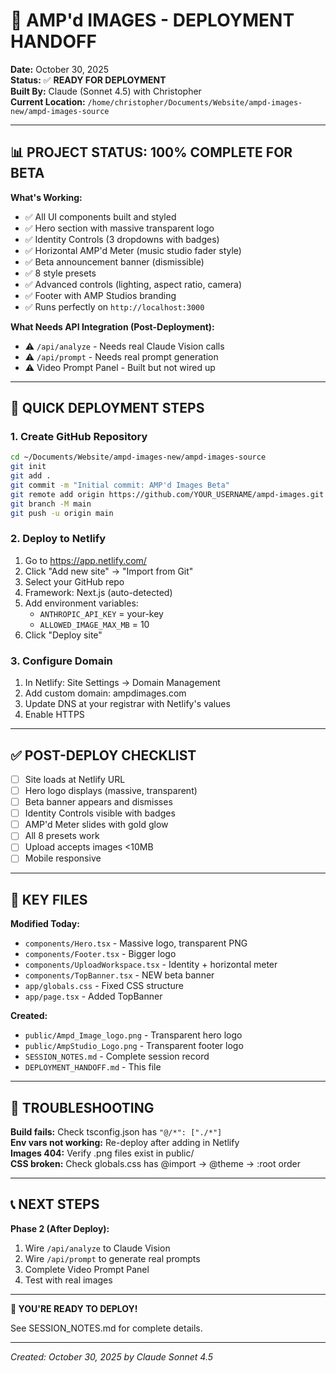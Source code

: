 # 🚀 AMP'd IMAGES - DEPLOYMENT HANDOFF

**Date:** October 30, 2025  
**Status:** ✅ **READY FOR DEPLOYMENT**  
**Built By:** Claude (Sonnet 4.5) with Christopher  
**Current Location:** `/home/christopher/Documents/Website/ampd-images-new/ampd-images-source`

---

## 📊 PROJECT STATUS: 100% COMPLETE FOR BETA

**What's Working:**
- ✅ All UI components built and styled
- ✅ Hero section with massive transparent logo
- ✅ Identity Controls (3 dropdowns with badges)
- ✅ Horizontal AMP'd Meter (music studio fader style)
- ✅ Beta announcement banner (dismissible)
- ✅ 8 style presets
- ✅ Advanced controls (lighting, aspect ratio, camera)
- ✅ Footer with AMP Studios branding
- ✅ Runs perfectly on `http://localhost:3000`

**What Needs API Integration (Post-Deployment):**
- ⚠️ `/api/analyze` - Needs real Claude Vision calls
- ⚠️ `/api/prompt` - Needs real prompt generation
- ⚠️ Video Prompt Panel - Built but not wired up

---

## 🚀 QUICK DEPLOYMENT STEPS

### 1. Create GitHub Repository
```bash
cd ~/Documents/Website/ampd-images-new/ampd-images-source
git init
git add .
git commit -m "Initial commit: AMP'd Images Beta"
git remote add origin https://github.com/YOUR_USERNAME/ampd-images.git
git branch -M main
git push -u origin main
```

### 2. Deploy to Netlify
1. Go to https://app.netlify.com/
2. Click "Add new site" → "Import from Git"
3. Select your GitHub repo
4. Framework: Next.js (auto-detected)
5. Add environment variables:
   - `ANTHROPIC_API_KEY` = your-key
   - `ALLOWED_IMAGE_MAX_MB` = 10
6. Click "Deploy site"

### 3. Configure Domain
1. In Netlify: Site Settings → Domain Management
2. Add custom domain: ampdimages.com
3. Update DNS at your registrar with Netlify's values
4. Enable HTTPS

---

## ✅ POST-DEPLOY CHECKLIST

- [ ] Site loads at Netlify URL
- [ ] Hero logo displays (massive, transparent)
- [ ] Beta banner appears and dismisses
- [ ] Identity Controls visible with badges
- [ ] AMP'd Meter slides with gold glow
- [ ] All 8 presets work
- [ ] Upload accepts images <10MB
- [ ] Mobile responsive

---

## 📁 KEY FILES

**Modified Today:**
- `components/Hero.tsx` - Massive logo, transparent PNG
- `components/Footer.tsx` - Bigger logo
- `components/UploadWorkspace.tsx` - Identity + horizontal meter
- `components/TopBanner.tsx` - NEW beta banner
- `app/globals.css` - Fixed CSS structure
- `app/page.tsx` - Added TopBanner

**Created:**
- `public/Ampd_Image_logo.png` - Transparent hero logo
- `public/AmpStudio_Logo.png` - Transparent footer logo
- `SESSION_NOTES.md` - Complete session record
- `DEPLOYMENT_HANDOFF.md` - This file

---

## 🔧 TROUBLESHOOTING

**Build fails:** Check tsconfig.json has `"@/*": ["./*"]`  
**Env vars not working:** Re-deploy after adding in Netlify  
**Images 404:** Verify .png files exist in public/  
**CSS broken:** Check globals.css has @import → @theme → :root order

---

## 📞 NEXT STEPS

**Phase 2 (After Deploy):**
1. Wire `/api/analyze` to Claude Vision
2. Wire `/api/prompt` to generate real prompts
3. Complete Video Prompt Panel
4. Test with real images

---

**🎉 YOU'RE READY TO DEPLOY!**

See SESSION_NOTES.md for complete details.

---

*Created: October 30, 2025 by Claude Sonnet 4.5*
